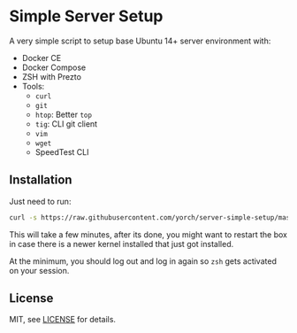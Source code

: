 # Simple Server Setup

A very simple script to setup base Ubuntu 14+ server environment with:

* Docker CE
* Docker Compose
* ZSH with Prezto
* Tools:
    - `curl`
    - `git`
    - `htop`: Better `top`
    - `tig`: CLI git client
    - `vim`
    - `wget`
    - SpeedTest CLI

## Installation

Just need to run:

```bash
curl -s https://raw.githubusercontent.com/yorch/server-simple-setup/master/server-setup.sh | bash
```

This will take a few minutes, after its done, you might want to restart the box in case there is a newer kernel installed that just got installed.

At the minimum, you should log out and log in again so `zsh` gets activated on your session.

## License

MIT, see [LICENSE](/LICENSE) for details.

